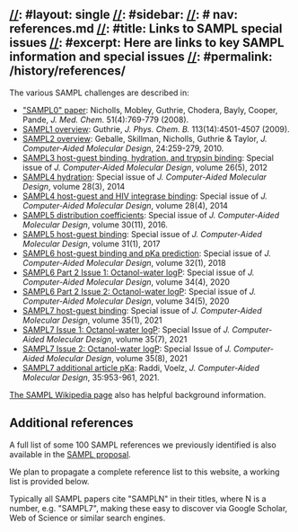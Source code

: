 [//]: #---
[//]: #layout: single
[//]: #sidebar:
[//]: #  nav: references.md
[//]: #title: Links to SAMPL special issues
[//]: #excerpt: Here are links to key SAMPL information and special issues
[//]: #permalink: /history/references/
---

The various SAMPL challenges are described in:
- ["SAMPL0" paper](http://dx.doi.org/10.1021/jm070549+): Nicholls, Mobley, Guthrie, Chodera, Bayly, Cooper, Pande, *J. Med. Chem.* 51(4):769-779 (2008).
- [SAMPL1 overview](http://dx.doi.org/10.1021/jp806724u): Guthrie, *J. Phys. Chem. B.* 113(14):4501-4507 (2009).
- [SAMPL2 overview](https://link.springer.com/article/10.1007%2Fs10822-010-9350-8): Geballe, Skillman, Nicholls, Guthrie & Taylor, *J. Computer-Aided Molecular Design*, 24:259-279, 2010.
- [SAMPL3 host-guest binding, hydration, and trypsin binding](https://link.springer.com/journal/10822/26/5/page/1): Special issue of *J. Computer-Aided Molecular Design*, volume 26(5), 2012
- [SAMPL4 hydration](https://link.springer.com/journal/10822/28/3/page/1): Special issue of *J. Computer-Aided Molecular Design*, volume 28(3), 2014
- [SAMPL4 host-guest and HIV integrase binding](https://link.springer.com/journal/10822/28/4/page/1): Special issue of *J. Computer-Aided Molecular Design*, volume 28(4), 2014
- [SAMPL5 distribution coefficients](http://link.springer.com/journal/10822/30/11/page/1): Special issue of *J. Computer-Aided Molecular Design*, volume 30(11), 2016.
- [SAMPL5 host-guest binding](https://link.springer.com/journal/10822/31/1/page/1): Special issue of *J. Computer-Aided Molecular Design*, volume 31(1), 2017
- [SAMPL6 host-guest binding and pKa prediction](https://link.springer.com/journal/10822/32/10?wt_mc=alerts.TOCjournals&utm_source=toc&utm_medium=email&utm_campaign=toc_10822_32_10): Special issue of *J. Computer-Aided Molecular Design*, volume 32(1), 2018
- [SAMPL6 Part 2 Issue 1: Octanol-water logP](https://link.springer.com/journal/10822/34/4): Special issue of *J. Computer-Aided Molecular Design*, volume 34(4), 2020
- [SAMPL6 Part 2 Issue 2: Octanol-water logP](https://link.springer.com/journal/10822/34/5): Special issue of *J. Computer-Aided Molecular Design*, volume 34(5), 2020
- [SAMPL7 host-guest binding](https://link.springer.com/journal/10822/volumes-and-issues/35-1): Special issue of *J. Computer-Aided Molecular Design*, volume 35(1), 2021
- [SAMPL7 Issue 1: Octanol-water logP](https://link.springer.com/journal/10822/volumes-and-issues/35-7): Special Issue of *J. Computer-Aided Molecular Design*, volume 35(7), 2021
- [SAMPL7 Issue 2: Octanol-water logP](https://link.springer.com/journal/10822/volumes-and-issues/35-8): Special Issue of *J. Computer-Aided Molecular Design*, volume 35(8), 2021
- [SAMPL7 additional article pKa](https://link.springer.com/article/10.1007/s10822-021-00411-8): Raddi, Voelz, *J. Computer-Aided Molecular Design*, 35:953-961, 2021.

[The SAMPL Wikipedia page](https://en.wikipedia.org/wiki/SAMPL_Challenge) also has helpful background information.

## Additional references

A full list of some 100 SAMPL references we previously identified is also available in the [SAMPL proposal](http://escholarship.org/uc/item/7cf8c6cr).

We plan to propagate a complete reference list to this website, a working list is provided below. 

Typically all SAMPL papers cite "SAMPLN" in their titles, where N is a number, e.g. "SAMPL7", making these easy to discover via Google Scholar, Web of Science or similar search engines.

